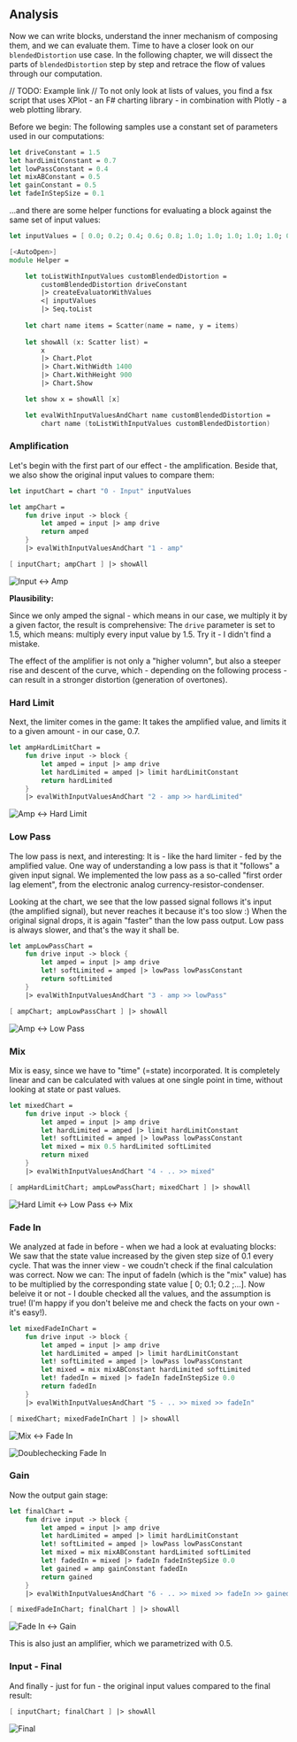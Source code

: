 
## Analysis

Now we can write blocks, understand the inner mechanism of composing them, and we can evaluate them. Time to have a closer look on our `blendedDistortion` use case. In the following chapter, we will dissect the parts of `blendedDistortion` step by step and retrace the flow of values through our computation.

// TODO: Example link
// To not only look at lists of values, you find a fsx script that uses XPlot - an F# charting library - in combination with Plotly - a web plotting library.

Before we begin: The following samples use a constant set of parameters used in our computations:

```fsharp
let driveConstant = 1.5
let hardLimitConstant = 0.7
let lowPassConstant = 0.4
let mixABConstant = 0.5
let gainConstant = 0.5
let fadeInStepSize = 0.1
```

...and there are some helper functions for evaluating a block against the same set of input values:

```fsharp
let inputValues = [ 0.0; 0.2; 0.4; 0.6; 0.8; 1.0; 1.0; 1.0; 1.0; 1.0; 0.8; 0.6; 0.4; 0.2; 0.0 ]

[<AutoOpen>]
module Helper =

    let toListWithInputValues customBlendedDistortion =
        customBlendedDistortion driveConstant
        |> createEvaluatorWithValues
        <| inputValues
        |> Seq.toList
    
    let chart name items = Scatter(name = name, y = items)
    
    let showAll (x: Scatter list) =
        x
        |> Chart.Plot
        |> Chart.WithWidth 1400
        |> Chart.WithHeight 900
        |> Chart.Show

    let show x = showAll [x]

    let evalWithInputValuesAndChart name customBlendedDistortion =
        chart name (toListWithInputValues customBlendedDistortion)
```

### Amplification

Let's begin with the first part of our effect - the amplification. Beside that, we also show the original input values to compare them:


```fsharp
let inputChart = chart "0 - Input" inputValues

let ampChart = 
    fun drive input -> block {
        let amped = input |> amp drive
        return amped
    }
    |> evalWithInputValuesAndChart "1 - amp"

[ inputChart; ampChart ] |> showAll
```

![Input <-> Amp](./chart_input_and_amp.png)

**Plausibility:**

Since we only amped the signal - which means in our case, we multiply it by a given factor, the result is comprehensive: The `drive` parameter is set to 1.5, which means: multiply every input value by 1.5. Try it - I didn't find a mistake.

<hint>
The effect of the amplifier is not only a "higher volumn", but also a steeper rise and descent of the curve, which - depending on the following process - can result in a stronger distortion (generation of overtones).
</hint>

### Hard Limit

Next, the limiter comes in the game: It takes the amplified value, and limits it to a given amount - in our case, 0.7.

```fsharp
let ampHardLimitChart =
    fun drive input -> block {
        let amped = input |> amp drive
        let hardLimited = amped |> limit hardLimitConstant
        return hardLimited
    }
    |> evalWithInputValuesAndChart "2 - amp >> hardLimited"
```

![Amp <-> Hard Limit](./chart_amp_hardLimit.png)

### Low Pass

The low pass is next, and interesting: It is - like the hard limiter - fed by the amplified value. One way of understanding a low pass is that it "follows" a given input signal. We implemented the low pass as a so-called "first order lag element", from the electronic analog currency-resistor-condenser.

Looking at the chart, we see that the low passed signal follows it's input (the amplified signal), but never reaches it because it's too slow :) When the original signal drops, it is again "faster" than the low pass output. Low pass is always slower, and that's the way it shall be.

```fsharp
let ampLowPassChart =
    fun drive input -> block {
        let amped = input |> amp drive
        let! softLimited = amped |> lowPass lowPassConstant
        return softLimited
    }
    |> evalWithInputValuesAndChart "3 - amp >> lowPass"

[ ampChart; ampLowPassChart ] |> showAll
```

![Amp <-> Low Pass](./chart_amp_lowPass.png)

### Mix

Mix is easy, since we have to "time" (=state) incorporated. It is completely linear and can be calculated with values at one single point in time, without looking at state or past values.

```fsharp
let mixedChart =
    fun drive input -> block {
        let amped = input |> amp drive
        let hardLimited = amped |> limit hardLimitConstant
        let! softLimited = amped |> lowPass lowPassConstant
        let mixed = mix 0.5 hardLimited softLimited
        return mixed
    }
    |> evalWithInputValuesAndChart "4 - .. >> mixed"

[ ampHardLimitChart; ampLowPassChart; mixedChart ] |> showAll
```

![Hard Limit <-> Low Pass <-> Mix](./chart_hardLimit_lowPass_mix.png)

### Fade In

We analyzed at fade in before - when we had a look at evaluating blocks: We saw that the state value increased by the given step size of 0.1 every cycle. That was the inner view - we coudn't check if the final calculation was correct. Now we can: The input of fadeIn (which is the "mix" value) has to be multiplied by the corresponding state value [ 0; 0.1; 0.2 ;...]. Now beleive it or not - I double checked all the values, and the assumption is true! (I'm happy if you don't beleive me and check the facts on your own - it's easy!).

```fsharp
let mixedFadeInChart =
    fun drive input -> block {
        let amped = input |> amp drive
        let hardLimited = amped |> limit hardLimitConstant
        let! softLimited = amped |> lowPass lowPassConstant
        let mixed = mix mixABConstant hardLimited softLimited
        let! fadedIn = mixed |> fadeIn fadeInStepSize 0.0
        return fadedIn
    }
    |> evalWithInputValuesAndChart "5 - .. >> mixed >> fadeIn"

[ mixedChart; mixedFadeInChart ] |> showAll
```

![Mix <-> Fade In](./chart_mix_fadeIn.png)

![Doublechecking Fade In](./calculator.png)

### Gain

Now the output gain stage:

```fsharp
let finalChart =
    fun drive input -> block {
        let amped = input |> amp drive
        let hardLimited = amped |> limit hardLimitConstant
        let! softLimited = amped |> lowPass lowPassConstant
        let mixed = mix mixABConstant hardLimited softLimited
        let! fadedIn = mixed |> fadeIn fadeInStepSize 0.0
        let gained = amp gainConstant fadedIn
        return gained
    }
    |> evalWithInputValuesAndChart "6 - .. >> mixed >> fadeIn >> gained"

[ mixedFadeInChart; finalChart ] |> showAll
```

![Fade In <-> Gain](./chart_fadeIn_gain.png)

This is also just an amplifier, which we parametrized with 0.5.

### Input - Final

And finally - just for fun - the original input values compared to the final result:

```fsharp
[ inputChart; finalChart ] |> showAll
```

![Final](./chart_final.png)


